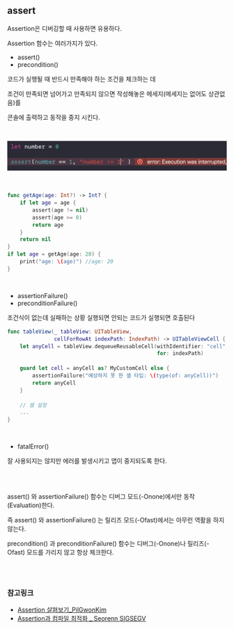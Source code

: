 ## assert

Assertion은 디버깅할 때 사용하면 유용하다.

Assertion 함수는 여러가지가 있다.

* assert()
* precondition()

코드가 실행될 때 반드시 만족해야 하는 조건을 체크하는 데

조건이 만족되면 넘어가고 만족되지 않으면 작성해놓은 메세지(메세지는 없어도 상관없음)를 

콘솔에 출력하고 동작을 중지 시킨다.

<br/>

![assertimg1](images/assertimg1.png)

<br/>

```swift
func getAge(age: Int?) -> Int? {
    if let age = age {
        assert(age != nil)
        assert(age >= 0)
        return age
    }
    return nil
}
if let age = getAge(age: 20) {
    print("age: \(age)") //age: 20
}
```

<br/>

* assertionFailure()
* preconditionFailure()

조건식이 없는데 실패하는 상황 실행되면 안되는 코드가 실행되면 호출된다



```swift
func tableView(_ tableView: UITableView,
               cellForRowAt indexPath: IndexPath) -> UITableViewCell {
    let anyCell = tableView.dequeueReusableCell(withIdentifier: "cell",
                                                for: indexPath)

    guard let cell = anyCell as? MyCustomCell else {
        assertionFailure("예상하지 못 한 셀 타입: \(type(of: anyCell))")
        return anyCell
    }

    // 셀 설정
    ...
}
```

<br/>

* fatalError() 

잘 사용되지는 않지만 에러를 발생시키고 앱이 중지되도록 한다.

<br/>

<br/>

assert() 와 assertionFailure() 함수는 디버그 모드(-Onone)에서만 동작(Evaluation)한다. 

즉 assert() 와 assertionFailure() 는 릴리즈 모드(-Ofast)에서는 아무런 역활을 하지 않는다.

precondition() 과 preconditionFailure() 함수는 디버그(-Onone)나 릴리즈(-Ofast) 모드를 가리지 않고 항상 체크한다.

<br/>

<br/>

### 참고링크

* [Assertion 살펴보기_PilGwonKim](https://pilgwon.github.io/blog/2017/09/25/Under-the-Hood-of-Assertions-in-Swift.html)
* [Assertion과 컴파일 최적화 _ Seorenn SIGSEGV]([http://seorenn.blogspot.com/2016/05/swift-assertion.html](http://seorenn.blogspot.com/2016/05/swift-assertion.html))

